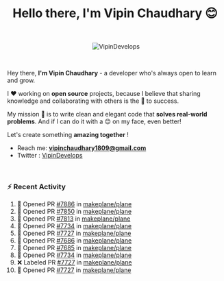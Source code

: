 <!--### Hi 👋 Vipin Chaudhary here!-->
<h1 align="center">Hello there, I'm Vipin Chaudhary 😊</h1>
	
<br />
<div align="center">
<p>&nbsp;<img align="center" src="https://github-readme-stats.vercel.app/api/?username=VipinDevelops&show_icons=true&title_color=C9D1D9&icon_color=58A6FF&border_color=30363D&text_color=C9D1D9&bg_color=0d1117" alt="VipinDevelops" /></p>
</div>


<br />

Hey there, **I'm Vipin Chaudhary** - a  developer who's always open to learn and grow. 


I ❤️ working on **open source** projects, because I believe that sharing knowledge and collaborating with others is the 🔑 to success.

My mission 🚀 is to write clean and elegant code that **solves real-world problems**. And if I can do it with a 😊 on my face, even better!

 Let's create something **amazing together** ! 
 
 - Reach me: **vipinchaudhary1809@gmail.com**
 - Twitter : [VipinDevelops](https://twitter.com/VipinDevelops)
<br />


### :zap: Recent Activity

<!--START_SECTION:activity-->
1. 💪 Opened PR [#7886](https://github.com/makeplane/plane/pull/7886) in [makeplane/plane](https://github.com/makeplane/plane)
2. 💪 Opened PR [#7850](https://github.com/makeplane/plane/pull/7850) in [makeplane/plane](https://github.com/makeplane/plane)
3. 💪 Opened PR [#7813](https://github.com/makeplane/plane/pull/7813) in [makeplane/plane](https://github.com/makeplane/plane)
4. 💪 Opened PR [#7734](https://github.com/makeplane/plane/pull/7734) in [makeplane/plane](https://github.com/makeplane/plane)
5. 💪 Opened PR [#7727](https://github.com/makeplane/plane/pull/7727) in [makeplane/plane](https://github.com/makeplane/plane)
6. 💪 Opened PR [#7686](https://github.com/makeplane/plane/pull/7686) in [makeplane/plane](https://github.com/makeplane/plane)
7. 💪 Opened PR [#7685](https://github.com/makeplane/plane/pull/7685) in [makeplane/plane](https://github.com/makeplane/plane)
8. 💪 Opened PR [#7734](undefined) in [makeplane/plane](https://github.com/makeplane/plane)
9. ❌ Labeled PR [#7727](undefined) in [makeplane/plane](https://github.com/makeplane/plane)
10. 💪 Opened PR [#7727](undefined) in [makeplane/plane](https://github.com/makeplane/plane)
<!--END_SECTION:activity-->

  
